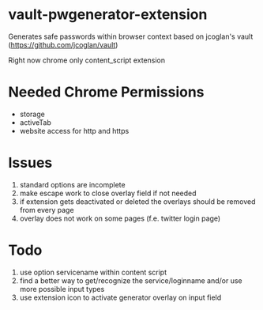 vault-pwgenerator-extension
===========================

Generates safe passwords within browser context based on jcoglan's vault (https://github.com/jcoglan/vault)

Right now chrome only content_script extension

Needed Chrome Permissions
=========================
* storage
* activeTab
* website access for http and https

Issues
=======
1) standard options are incomplete
2) make escape work to close overlay field if not needed
3) if extension gets deactivated or deleted the overlays should be removed from every page
4) overlay does not work on some pages (f.e. twitter login page)

Todo
======
1) use option servicename within content script
2) find a better way to get/recognize the service/loginname and/or use more possible input types
3) use extension icon to activate generator overlay on input field